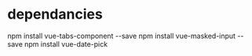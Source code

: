 
# dependancies

npm install vue-tabs-component --save
npm install vue-masked-input --save
npm install vue-date-pick

